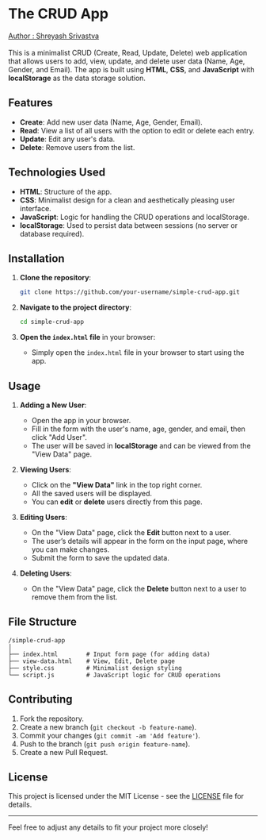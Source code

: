 # The CRUD App
[Author : Shreyash Srivastva](https://www.github.com/shreyazh)<br><br>
This is a minimalist CRUD (Create, Read, Update, Delete) web application that allows users to add, view, update, and delete user data (Name, Age, Gender, and Email). The app is built using **HTML**, **CSS**, and **JavaScript** with **localStorage** as the data storage solution.

## Features
- **Create**: Add new user data (Name, Age, Gender, Email).
- **Read**: View a list of all users with the option to edit or delete each entry.
- **Update**: Edit any user's data.
- **Delete**: Remove users from the list.

## Technologies Used
- **HTML**: Structure of the app.
- **CSS**: Minimalist design for a clean and aesthetically pleasing user interface.
- **JavaScript**: Logic for handling the CRUD operations and localStorage.
- **localStorage**: Used to persist data between sessions (no server or database required).

## Installation

1. **Clone the repository**:
   ```bash
   git clone https://github.com/your-username/simple-crud-app.git
   ```

2. **Navigate to the project directory**:
   ```bash
   cd simple-crud-app
   ```

3. **Open the `index.html` file** in your browser:
   - Simply open the `index.html` file in your browser to start using the app.

## Usage

1. **Adding a New User**:
   - Open the app in your browser.
   - Fill in the form with the user's name, age, gender, and email, then click "Add User".
   - The user will be saved in **localStorage** and can be viewed from the "View Data" page.

2. **Viewing Users**:
   - Click on the **"View Data"** link in the top right corner.
   - All the saved users will be displayed.
   - You can **edit** or **delete** users directly from this page.

3. **Editing Users**:
   - On the "View Data" page, click the **Edit** button next to a user.
   - The user’s details will appear in the form on the input page, where you can make changes.
   - Submit the form to save the updated data.

4. **Deleting Users**:
   - On the "View Data" page, click the **Delete** button next to a user to remove them from the list.

## File Structure

```
/simple-crud-app
│
├── index.html        # Input form page (for adding data)
├── view-data.html    # View, Edit, Delete page
├── style.css         # Minimalist design styling
└── script.js         # JavaScript logic for CRUD operations
```

## Contributing

1. Fork the repository.
2. Create a new branch (`git checkout -b feature-name`).
3. Commit your changes (`git commit -am 'Add feature'`).
4. Push to the branch (`git push origin feature-name`).
5. Create a new Pull Request.

## License

This project is licensed under the MIT License - see the [LICENSE](LICENSE) file for details.

---

Feel free to adjust any details to fit your project more closely!
